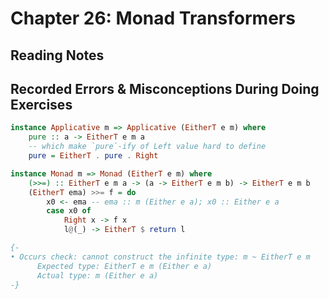 # Chapter 26: Monad Transformers

## Reading Notes

## Recorded Errors & Misconceptions During Doing Exercises

```haskell
instance Applicative m => Applicative (EitherT e m) where
    pure :: a -> EitherT e m a
    -- which make `pure`-ify of Left value hard to define
    pure = EitherT . pure . Right

instance Monad m => Monad (EitherT e m) where
    (>>=) :: EitherT e m a -> (a -> EitherT e m b) -> EitherT e m b
    (EitherT ema) >>= f = do
        x0 <- ema -- ema :: m (Either e a); x0 :: Either e a
        case x0 of 
            Right x -> f x
            l@(_) -> EitherT $ return l

{-
• Occurs check: cannot construct the infinite type: m ~ EitherT e m
      Expected type: EitherT e m (Either e a)
      Actual type: m (Either e a)
-}
```